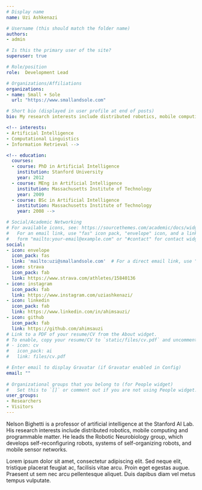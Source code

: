 ```yaml
---
# Display name
name: Uzi Ashkenazi

# Username (this should match the folder name)
authors:
- admin

# Is this the primary user of the site?
superuser: true

# Role/position
role:  Development Lead

# Organizations/Affiliations
organizations:
- name: Small + Sole
  url: "https://www.smallandsole.com"

# Short bio (displayed in user profile at end of posts)
bio: My research interests include distributed robotics, mobile computing and programmable matter.

<!-- interests:
- Artificial Intelligence
- Computational Linguistics
- Information Retrieval -->

<!-- education:
  courses:
  - course: PhD in Artificial Intelligence
    institution: Stanford University
    year: 2012
  - course: MEng in Artificial Intelligence
    institution: Massachusetts Institute of Technology
    year: 2009
  - course: BSc in Artificial Intelligence
    institution: Massachusetts Institute of Technology
    year: 2008 -->

# Social/Academic Networking
# For available icons, see: https://sourcethemes.com/academic/docs/widgets/#icons
#   For an email link, use "fas" icon pack, "envelope" icon, and a link in the
#   form "mailto:your-email@example.com" or "#contact" for contact widget.
social:
- icon: envelope
  icon_pack: fas
  link: 'mailto:uzi@smallandsole.com'  # For a direct email link, use "#contact".
- icon: strava
  icon_pack: fab
  link: https://www.strava.com/athletes/15840136
- icon: instagram
  icon_pack: fab
  link: https://www.instagram.com/uziashkenazi/
- icon: linkedin
  icon_pack: fab
  link: https://www.linkedin.com/in/ahimsauzi/
- icon: github
  icon_pack: fab
  link: https://github.com/ahimsauzi
# Link to a PDF of your resume/CV from the About widget.
# To enable, copy your resume/CV to `static/files/cv.pdf` and uncomment the lines below.  
# - icon: cv
#   icon_pack: ai
#   link: files/cv.pdf

# Enter email to display Gravatar (if Gravatar enabled in Config)
email: ""
  
# Organizational groups that you belong to (for People widget)
#   Set this to `[]` or comment out if you are not using People widget.  
user_groups:
- Researchers
- Visitors
---
```


Nelson Bighetti is a professor of artificial intelligence at the Stanford AI Lab. His research interests include distributed robotics, mobile computing and programmable matter. He leads the Robotic Neurobiology group, which develops self-reconfiguring robots, systems of self-organizing robots, and mobile sensor networks.

Lorem ipsum dolor sit amet, consectetur adipiscing elit. Sed neque elit, tristique placerat feugiat ac, facilisis vitae arcu. Proin eget egestas augue. Praesent ut sem nec arcu pellentesque aliquet. Duis dapibus diam vel metus tempus vulputate. 
